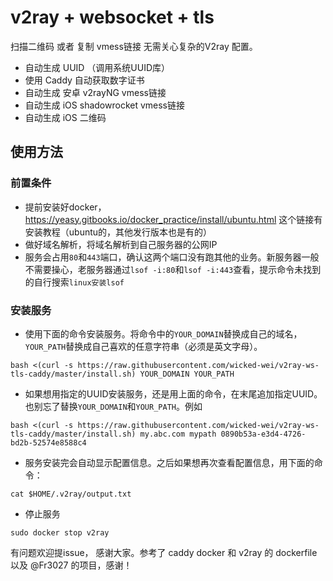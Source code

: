 # v2ray + websocket + tls

扫描二维码 或者 复制 vmess链接 无需关心复杂的V2ray 配置。

- 自动生成 UUID （调用系统UUID库）
- 使用 Caddy 自动获取数字证书
- 自动生成 安卓 v2rayNG vmess链接
- 自动生成 iOS shadowrocket vmess链接
- 自动生成 iOS 二维码

## 使用方法
### 前置条件
 - 提前安装好docker，https://yeasy.gitbooks.io/docker_practice/install/ubuntu.html 这个链接有安装教程（ubuntu的，其他发行版本也是有的）
 - 做好域名解析，将域名解析到自己服务器的公网IP
 - 服务会占用`80`和`443`端口，确认这两个端口没有跑其他的业务。新服务器一般不需要操心，老服务器通过`lsof -i:80`和`lsof -i:443`查看，提示命令未找到的自行搜索`linux安装lsof`

### 安装服务

- 使用下面的命令安装服务。将命令中的`YOUR_DOMAIN`替换成自己的域名，`YOUR_PATH`替换成自己喜欢的任意字符串（必须是英文字母）。
```
bash <(curl -s https://raw.githubusercontent.com/wicked-wei/v2ray-ws-tls-caddy/master/install.sh) YOUR_DOMAIN YOUR_PATH
```
- 如果想用指定的UUID安装服务，还是用上面的命令，在末尾追加指定UUID。也别忘了替换`YOUR_DOMAIN`和`YOUR_PATH`。例如
```
bash <(curl -s https://raw.githubusercontent.com/wicked-wei/v2ray-ws-tls-caddy/master/install.sh) my.abc.com mypath 0890b53a-e3d4-4726-bd2b-52574e8588c4
```
- 服务安装完会自动显示配置信息。之后如果想再次查看配置信息，用下面的命令：
```
cat $HOME/.v2ray/output.txt
```
- 停止服务
```
sudo docker stop v2ray
```

有问题欢迎提issue， 感谢大家。参考了 caddy docker 和 v2ray 的 dockerfile 以及 @Fr3027 的项目，感谢！
